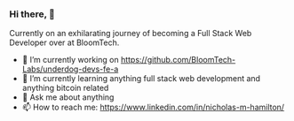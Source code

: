 ### Hi there,  👋

Currently on an exhilarating journey of becoming a Full Stack Web Developer over at BloomTech.

- 🔭 I’m currently working on https://github.com/BloomTech-Labs/underdog-devs-fe-a
- 🌱 I’m currently learning anything full stack web development and anything bitcoin related 
- 💬 Ask me about anything
- 📫 How to reach me: https://www.linkedin.com/in/nicholas-m-hamilton/

<!--
**nhamilton1/nhamilton1** is a ✨ _special_ ✨ repository because its `README.md` (this file) appears on your GitHub profile.

Here are some ideas to get you started:

- 🔭 I’m currently working on ...
- 🌱 I’m currently learning ...
- 👯 I’m looking to collaborate on anything bitcoin related
- 🤔 I’m looking for help with ...
- 💬 Ask me about ...
- 📫 How to reach me: ...
-->
